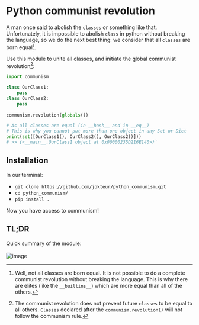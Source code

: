 # Python communist revolution

A man once said to abolish the `classes` or something like that. Unfortunately, it is impossible to abolish `class` in python without breaking the language, so we do the next best thing: we consider that all `classes` are born equal[^1].

Use this module to unite all classes, and initiate the global communist revolution[^2]:
```python
import communism

class OurClass1:
    pass
class OurClass2:
    pass
    
communism.revolution(globals())

# As all classes are equal (in __hash__ and in __eq__)
# This is why you cannot put more than one object in any Set or Dict
print(set([OurClass1(), OurClass2(), OurClass2()]))
# >> {<__main__.OurClass1 object at 0x00000235D216E140>}`
```

## Installation

In our terminal:
* `git clone https://github.com/jokteur/python_communism.git`
* `cd python_communism/`
* `pip install .`

Now you have access to communism!

[^1]: Well, not all classes are born equal. It is not possible to do a complete communist revolution without breaking the language. This is why there are elites (like the `__builtins__`) which are more equal than all of the others.

[^2]: The communist revolution does not prevent future `classes` to be equal to all others. `Classes` declared after the `communism.revolution()` will not follow the communism rule.


## TL;DR
Quick summary of the module:<br><br>
![image](https://user-images.githubusercontent.com/53119851/149766930-52781a3d-c0e4-4c6e-84c1-3d0561c365cf.png)
